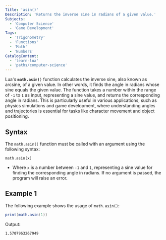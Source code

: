 ```yaml
---
Title: 'asin()'
Description: 'Returns the inverse sine in radians of a given value.'
Subjects:
  - 'Computer Science'
  - 'Game Development'
Tags:
  - 'Trigonometry'
  - 'Functions'
  - 'Math'
  - 'Numbers'
CatalogContent:
  - 'learn-lua'
  - 'paths/computer-science'
---
```


Lua's **`math.asin()`** function calculates the inverse sine, also known as arcsine, of a given value. In other words, it finds the angle in radians whose sine equals the given value. The function takes a number within the range of `-1` to `1` as input, representing a sine value, and returns the corresponding angle in radians. This is particularly useful in various applications, such as physics simulations and game development, where understanding angles and trajectories is essential for tasks like character movement and object positioning.

## Syntax

The `math.asin()` function must be called with an argument using the following syntax:

```pseudo
math.asin(x)
```

- Where `x` is a number between `-1` and `1`, representing a sine value for finding the corresponding angle in radians. If no argument is passed, the program will raise an error.

## Example 1

The following example shows the usage of `math.asin()`:

```lua
print(math.asin(1))
```

Output:

```shell
1.5707963267949
```
